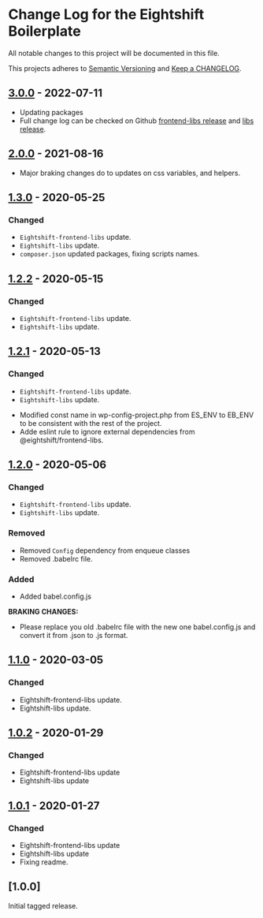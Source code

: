 
# Change Log for the Eightshift Boilerplate
All notable changes to this project will be documented in this file.

This projects adheres to [Semantic Versioning](https://semver.org/) and [Keep a CHANGELOG](https://keepachangelog.com/).


## [3.0.0] - 2022-07-11
- Updating packages
- Full change log can be checked on Github [frontend-libs release](https://github.com/infinum/eightshift-frontend-libs/releases/tag/7.0.0) and [libs release](https://github.com/infinum/eightshift-libs/releases/tag/6.0.0).

## [2.0.0] - 2021-08-16
- Major braking changes do to updates on css variables, and helpers.

## [1.3.0] - 2020-05-25

### Changed
- `Eightshift-frontend-libs` update.
- `Eightshift-libs` update.
- `composer.json` updated packages, fixing scripts names.

## [1.2.2] - 2020-05-15

### Changed
- `Eightshift-frontend-libs` update.
- `Eightshift-libs` update.

## [1.2.1] - 2020-05-13

### Changed
- `Eightshift-frontend-libs` update.
- `Eightshift-libs` update.
* Modified const name in wp-config-project.php from ES_ENV to EB_ENV to be consistent with the rest of the project.
* Adde eslint rule to ignore external dependencies from @eightshift/frontend-libs.

## [1.2.0] - 2020-05-06

### Changed
- `Eightshift-frontend-libs` update.
- `Eightshift-libs` update.

### Removed
- Removed `Config` dependency from enqueue classes
- Removed .babelrc file.

### Added
- Added babel.config.js

**BRAKING CHANGES:**
- Please replace you old .babelrc file with the new one babel.config.js and convert it from .json to .js format.

## [1.1.0] - 2020-03-05

### Changed
- Eightshift-frontend-libs update.
- Eightshift-libs update.

## [1.0.2] - 2020-01-29

### Changed
- Eightshift-frontend-libs update
- Eightshift-libs update

## [1.0.1] - 2020-01-27

### Changed
- Eightshift-frontend-libs update
- Eightshift-libs update
- Fixing readme.

## [1.0.0]

Initial tagged release.

[Unreleased]: https://github.com/infinum/andbrand-wp-plugin-block-base-plugin/compare/master...HEAD

[3.0.0]: https://github.com/infinum/andbrand-wp-plugin-block-base-plugin/compare/v2.0.0...v3.0.0
[2.0.0]: https://github.com/infinum/andbrand-wp-plugin-block-base-plugin/compare/v1.3.0...v2.0.0
[1.3.0]: https://github.com/infinum/andbrand-wp-plugin-block-base-plugin/compare/v1.2.2...v1.3.0
[1.2.2]: https://github.com/infinum/andbrand-wp-plugin-block-base-plugin/compare/v1.2.1...v1.2.2
[1.2.1]: https://github.com/infinum/andbrand-wp-plugin-block-base-plugin/compare/v1.2.0...v1.2.1
[1.2.0]: https://github.com/infinum/andbrand-wp-plugin-block-base-plugin/compare/v1.1.0...v1.2.0
[1.1.0]: https://github.com/infinum/andbrand-wp-plugin-block-base-plugin/compare/v1.0.2...v1.1.0
[1.0.2]: https://github.com/infinum/andbrand-wp-plugin-block-base-plugin/compare/v1.0.1...v1.0.2
[1.0.1]: https://github.com/infinum/andbrand-wp-plugin-block-base-plugin/compare/v1.0.0...v1.0.1
